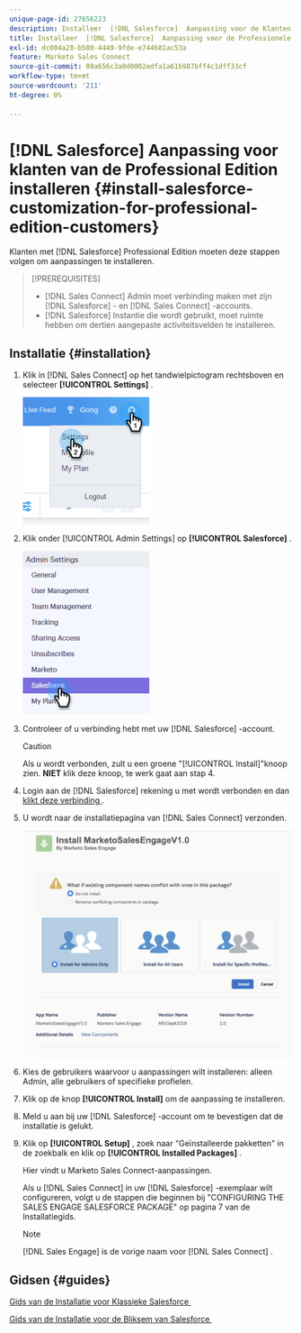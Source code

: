 ```yaml
---
unique-page-id: 27656223
description: Installeer  [!DNL Salesforce]  Aanpassing voor de Klanten van de Professionele Uitgave - de Documentatie van Marketo - de Documentatie van het Product
title: Installeer  [!DNL Salesforce]  Aanpassing voor de Professionele Klanten van de Uitgave
exl-id: dc004a28-b580-4449-9fde-e744681ac53a
feature: Marketo Sales Connect
source-git-commit: 09a656c3a0d0002edfa1a61b987bff4c1dff33cf
workflow-type: tm+mt
source-wordcount: '211'
ht-degree: 0%

---
```


# [!DNL Salesforce] Aanpassing voor klanten van de Professional Edition installeren {#install-salesforce-customization-for-professional-edition-customers}

Klanten met [!DNL Salesforce] Professional Edition moeten deze stappen volgen om aanpassingen te installeren.

>[!PREREQUISITES]
>
>* [!DNL Sales Connect] Admin moet verbinding maken met zijn [!DNL Salesforce] - en [!DNL Sales Connect] -accounts.
>* [!DNL Salesforce] Instantie die wordt gebruikt, moet ruimte hebben om dertien aangepaste activiteitsvelden te installeren.

## Installatie {#installation}

1. Klik in [!DNL Sales Connect] op het tandwielpictogram rechtsboven en selecteer **[!UICONTROL Settings]** .

   ![](assets/one-4.png)

1. Klik onder [!UICONTROL Admin Settings] op **[!UICONTROL Salesforce]** .

   ![](assets/two-4.png)

1. Controleer of u verbinding hebt met uw [!DNL Salesforce] -account.

   >[!CAUTION]
   >
   >Als u wordt verbonden, zult u een groene &quot;[!UICONTROL Install]&quot;knoop zien. **NIET** klik deze knoop, te werk gaat aan stap 4.

1. Login aan de [!DNL Salesforce] rekening u met wordt verbonden en dan [&#x200B; klikt deze verbinding &#x200B;](https://login.salesforce.com/packaging/installPackage.apexp?p0=04t0b000001oWEZ).
1. U wordt naar de installatiepagina van [!DNL Sales Connect] verzonden.

   ![](assets/install-package.png)

1. Kies de gebruikers waarvoor u aanpassingen wilt installeren: alleen Admin, alle gebruikers of specifieke profielen.
1. Klik op de knop **[!UICONTROL Install]** om de aanpassing te installeren.
1. Meld u aan bij uw [!DNL Salesforce] -account om te bevestigen dat de installatie is gelukt.
1. Klik op **[!UICONTROL Setup]** , zoek naar &quot;Geïnstalleerde pakketten&quot; in de zoekbalk en klik op **[!UICONTROL Installed Packages]** .

   Hier vindt u Marketo Sales Connect-aanpassingen.

   Als u [!DNL Sales Connect] in uw [!DNL Salesforce] -exemplaar wilt configureren, volgt u de stappen die beginnen bij &quot;CONFIGURING THE SALES ENGAGE SALESFORCE PACKAGE&quot; op pagina 7 van de Installatiegids.

   >[!NOTE]
   >
   >[!DNL Sales Engage] is de vorige naam voor [!DNL Sales Connect] .

## Gidsen {#guides}

[&#x200B; Gids van de Installatie voor Klassieke Salesforce &#x200B;](https://s3.amazonaws.com/tout-user-store/salesforce/assets/Marketo+Sales+Engage+For+Salesforce_+Installation+and+Success+Guide.pdf)

[&#x200B; Gids van de Installatie voor de Bliksem van Salesforce &#x200B;](https://s3.amazonaws.com/tout-user-store/salesforce/assets/SF+Guide+for+Lightning.pdf)
